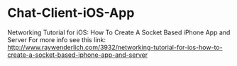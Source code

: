 # Chat-Client-iOS-App
Networking Tutorial for iOS: How To Create A Socket Based iPhone App and Server
For more info see this link: http://www.raywenderlich.com/3932/networking-tutorial-for-ios-how-to-create-a-socket-based-iphone-app-and-server
